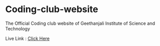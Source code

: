 # Coding-club-website

The Official Coding club website of Geethanjali Institute of Science and Technology

Live Link : [Click Here](https://phani4658.github.io/Coding-club-website/)
